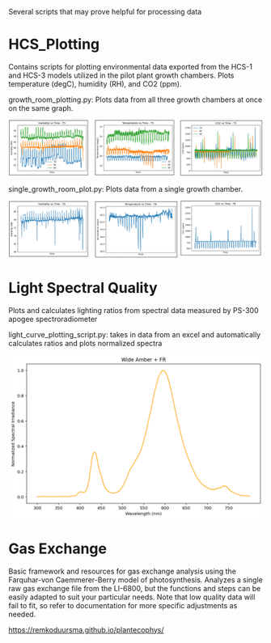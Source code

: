 Several scripts that may prove helpful for processing data

# HCS_Plotting
Contains scripts for plotting environmental data exported from the HCS-1 and HCS-3 models utilized in the pilot plant growth chambers. Plots temperature (degC), humidity (RH), and CO2 (ppm).

growth_room_plotting.py: Plots data from all three growth chambers at once on the same graph.

![all](HCS_Plotting/all_growth_rooms.png)

single_growth_room_plot.py: Plots data from a single growth chamber.

![single](HCS_Plotting/single_growth_room.png)


# Light Spectral Quality
Plots and calculates lighting ratios from spectral data measured by PS-300 apogee spectroradiometer

light_curve_plotting_script.py: takes in data from an excel and automatically calculates ratios and plots normalized spectra

![all](light_curve_plotting/sample_spectrum.png)


# Gas Exchange
Basic framework and resources for gas exchange analysis using the Farquhar-von Caemmerer-Berry model of photosynthesis. Analyzes a single raw gas exchange file from the LI-6800, but the functions and steps can be easily adapted to suit your particular needs. Note that low quality data will fail to fit, so refer to documentation for more specific adjustments as needed.

https://remkoduursma.github.io/plantecophys/
